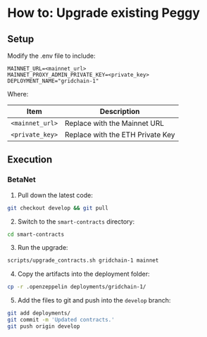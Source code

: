 # How to: Upgrade existing Peggy

## Setup

Modify the .env file to include:

```
MAINNET_URL=<mainnet_url>
MAINNET_PROXY_ADMIN_PRIVATE_KEY=<private_key>
DEPLOYMENT_NAME="gridchain-1"  
```

Where:

|Item|Description|
|----|-----------|
|`<mainnet_url>`|Replace with the Mainnet URL|
|`<private_key>`|Replace with the ETH Private Key|

## Execution

### BetaNet

1. Pull down the latest code:

```bash
git checkout develop && git pull
```

2. Switch to the `smart-contracts` directory:

```bash
cd smart-contracts
```

3. Run the upgrade:

```bash
scripts/upgrade_contracts.sh gridchain-1 mainnet
```

4. Copy the artifacts into the deployment folder:

```bash
cp -r .openzeppelin deployments/gridchain-1/
```

5. Add the files to git and push into the `develop` branch:

```bash
git add deployments/
git commit -m 'Updated contracts.'
git push origin develop
```
